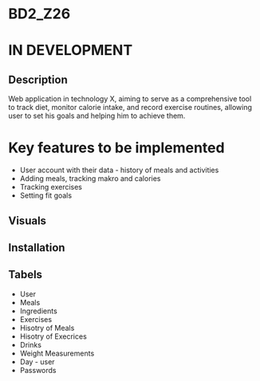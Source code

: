 # BD2_Z26

# IN DEVELOPMENT

## Description
Web application in technology X, aiming to serve as a comprehensive tool to track diet, monitor calorie intake, and record exercise routines, allowing user to set his goals and helping him to achieve them.

# Key features to be implemented

- User account with their data - history of meals and activities
- Adding meals, tracking makro and calories
- Tracking exercises
- Setting fit goals


## Visuals


## Installation


## Tabels
- User
- Meals
- Ingredients
- Exercises
- Hisotry of Meals
- Hisotry of Execrices
- Drinks
- Weight Measurements
- Day - user
- Passwords
